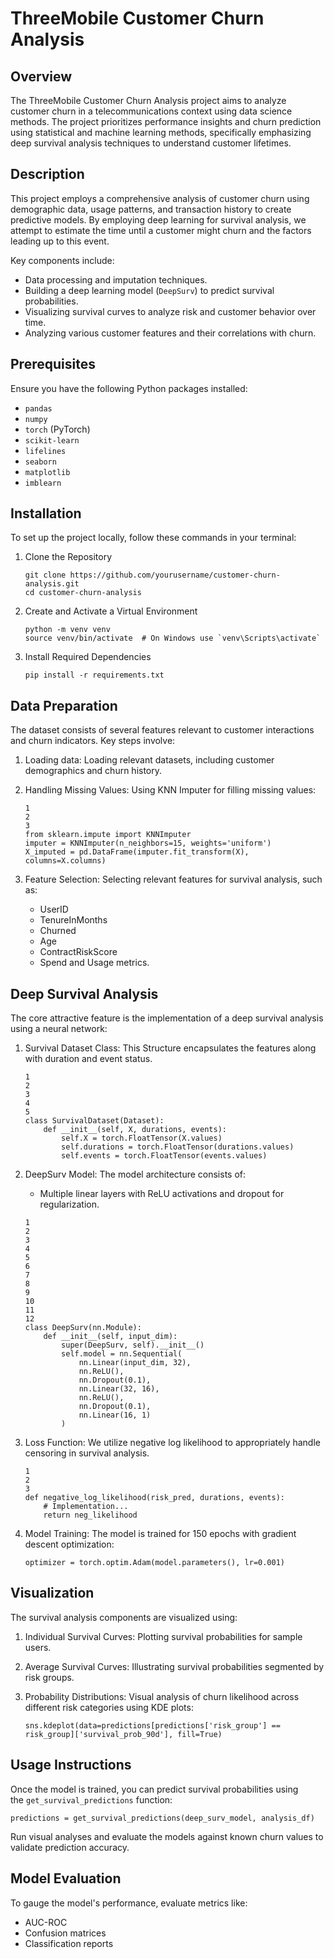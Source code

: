ThreeMobile Customer Churn Analysis
===================================

Overview
--------

The ThreeMobile Customer Churn Analysis project aims to analyze customer churn in a telecommunications context using data science methods. The project prioritizes performance insights and churn prediction using statistical and machine learning methods, specifically emphasizing deep survival analysis techniques to understand customer lifetimes.


Description
-----------

This project employs a comprehensive analysis of customer churn using demographic data, usage patterns, and transaction history to create predictive models. By employing deep learning for survival analysis, we attempt to estimate the time until a customer might churn and the factors leading up to this event.

Key components include:

-   Data processing and imputation techniques.
-   Building a deep learning model (`DeepSurv`) to predict survival probabilities.
-   Visualizing survival curves to analyze risk and customer behavior over time.
-   Analyzing various customer features and their correlations with churn.

Prerequisites
-------------

Ensure you have the following Python packages installed:

-   `pandas`
-   `numpy`
-   `torch` (PyTorch)
-   `scikit-learn`
-   `lifelines`
-   `seaborn`
-   `matplotlib`
-   `imblearn`

Installation
------------

To set up the project locally, follow these commands in your terminal:

1.  Clone the Repository

    ```
    git clone https://github.com/yourusername/customer-churn-analysis.git
    cd customer-churn-analysis
    ```

2.  Create and Activate a Virtual Environment

    ```
    python -m venv venv
    source venv/bin/activate  # On Windows use `venv\Scripts\activate`
    ```

3.  Install Required Dependencies

    ```
    pip install -r requirements.txt
    ```

Data Preparation
----------------

The dataset consists of several features relevant to customer interactions and churn indicators. Key steps involve:

1.  Loading data: Loading relevant datasets, including customer demographics and churn history.

2.  Handling Missing Values: Using KNN Imputer for filling missing values:

    ```
    1
    2
    3
    from sklearn.impute import KNNImputer
    imputer = KNNImputer(n_neighbors=15, weights='uniform')
    X_imputed = pd.DataFrame(imputer.fit_transform(X), columns=X.columns)
    ```

3.  Feature Selection: Selecting relevant features for survival analysis, such as:

    -   UserID
    -   TenureInMonths
    -   Churned
    -   Age
    -   ContractRiskScore
    -   Spend and Usage metrics.

Deep Survival Analysis
----------------------

The core attractive feature is the implementation of a deep survival analysis using a neural network:

1.  Survival Dataset Class: This Structure encapsulates the features along with duration and event status.

    ```
    1
    2
    3
    4
    5
    class SurvivalDataset(Dataset):
        def __init__(self, X, durations, events):
            self.X = torch.FloatTensor(X.values)
            self.durations = torch.FloatTensor(durations.values)
            self.events = torch.FloatTensor(events.values)
    ```

2.  DeepSurv Model: The model architecture consists of:

    -   Multiple linear layers with ReLU activations and dropout for regularization.

    ```
    1
    2
    3
    4
    5
    6
    7
    8
    9
    10
    11
    12
    class DeepSurv(nn.Module):
        def __init__(self, input_dim):
            super(DeepSurv, self).__init__()
            self.model = nn.Sequential(
                nn.Linear(input_dim, 32),
                nn.ReLU(),
                nn.Dropout(0.1),
                nn.Linear(32, 16),
                nn.ReLU(),
                nn.Dropout(0.1),
                nn.Linear(16, 1)
            )
    ```

3.  Loss Function: We utilize negative log likelihood to appropriately handle censoring in survival analysis.

    ```
    1
    2
    3
    def negative_log_likelihood(risk_pred, durations, events):
        # Implementation...
        return neg_likelihood
    ```

4.  Model Training: The model is trained for 150 epochs with gradient descent optimization:

    ```
    optimizer = torch.optim.Adam(model.parameters(), lr=0.001)
    ```

Visualization
-------------

The survival analysis components are visualized using:

1.  Individual Survival Curves: Plotting survival probabilities for sample users.
2.  Average Survival Curves: Illustrating survival probabilities segmented by risk groups.
3.  Probability Distributions: Visual analysis of churn likelihood across different risk categories using KDE plots:

    ```
    sns.kdeplot(data=predictions[predictions['risk_group'] == risk_group]['survival_prob_90d'], fill=True)
    ```

Usage Instructions
------------------

Once the model is trained, you can predict survival probabilities using the `get_survival_predictions` function:

```
predictions = get_survival_predictions(deep_surv_model, analysis_df)
```

Run visual analyses and evaluate the models against known churn values to validate prediction accuracy.

Model Evaluation
----------------

To gauge the model's performance, evaluate metrics like:

-   AUC-ROC
-   Confusion matrices
-   Classification reports
